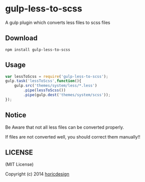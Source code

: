 gulp-less-to-scss
=======
A gulp plugin which converts less files to scss files

Download
-------

```
npm install gulp-less-to-scss
```


Usage
-------

```javascript
var lessToScss = require('gulp-less-to-scss');
gulp.task('lessToScss',function(){
    gulp.src('themes/system/less/*.less')
		.pipe(lessToScss())
		.pipe(gulp.dest('themes/system/scss'));
});
```

Notice
-------
Be Aware that not all less files can be converted properly.

If files are not converted well, you should correct them manually!!

LICENSE
-------

(MIT License)

Copyright (c) 2014 [horicdesign](http://horicdesign.com)
